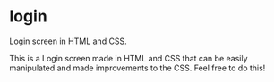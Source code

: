 # login
Login screen in HTML and CSS. 

This is a Login screen made in HTML and CSS that can be easily manipulated and made improvements to the CSS. Feel free to do this!
